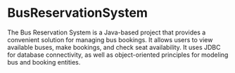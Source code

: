 # BusReservationSystem
The Bus Reservation System is a Java-based project that provides a convenient solution for managing bus bookings. It allows users to view available buses, make bookings, and check seat availability. It uses JDBC for database connectivity, as well as object-oriented principles for modeling bus and booking entities.
